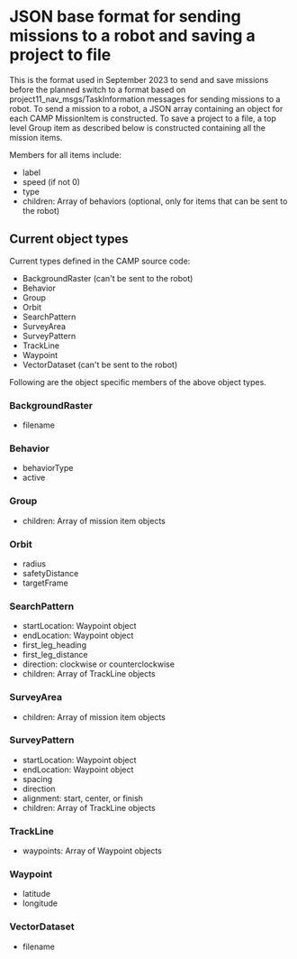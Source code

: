 # JSON base format for sending missions to a robot and saving a project to file

This is the format used in September 2023 to send and save missions before the planned switch to a format based on project11_nav_msgs/TaskInformation messages for sending missions to a robot.
To send a mission to a robot, a JSON array containing an object for each CAMP MissionItem is constructed.
To save a project to a file, a top level Group item as described below is constructed containing all the mission items.

Members for all items include:

- label
- speed (if not 0)
- type
- children: Array of behaviors (optional, only for items that can be sent to the robot)

## Current object types

Current types defined in the CAMP source code:

- BackgroundRaster (can't be sent to the robot)
- Behavior
- Group
- Orbit
- SearchPattern
- SurveyArea
- SurveyPattern
- TrackLine
- Waypoint
- VectorDataset (can't be sent to the robot)

Following are the object specific members of the above object types.

### BackgroundRaster

- filename

### Behavior

- behaviorType
- active

### Group

- children: Array of mission item objects

### Orbit

- radius
- safetyDistance
- targetFrame

### SearchPattern

- startLocation: Waypoint object
- endLocation: Waypoint object
- first_leg_heading
- first_leg_distance
- direction: clockwise or counterclockwise
- children: Array of TrackLine objects

### SurveyArea

- children: Array of mission item objects

### SurveyPattern

- startLocation: Waypoint object
- endLocation: Waypoint object
- spacing
- direction
- alignment: start, center, or finish
- children: Array of TrackLine objects

### TrackLine

- waypoints: Array of Waypoint objects

### Waypoint

- latitude
- longitude

### VectorDataset

- filename
